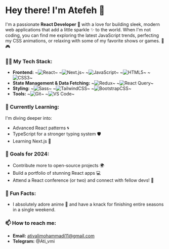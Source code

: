 # Hey there! I'm Atefeh 👋

I'm a passionate **React Developer** 💖 with a love for building sleek, modern web applications that add a little sparkle ✨ to the world. When I'm not coding, you can find me exploring the latest JavaScript trends, perfecting my CSS animations, or relaxing with some of my favorite shows or games. 🎀🎮

### 👩‍💻 My Tech Stack:
- **Frontend:** 
  ~![React](https://img.shields.io/badge/React-61DAFB?logo=react&logoColor=white&style=flat-square)~
  ~![Next.js](https://img.shields.io/badge/Next.js-000000?style=for-the-badge&logo=next.js&logoColor=white)~
  ~![JavaScript](https://img.shields.io/badge/JavaScript-F7DF1E?logo=javascript&logoColor=black&style=flat-square)~ 
  ~![HTML5](https://img.shields.io/badge/HTML5-E34F26?logo=html5&logoColor=white&style=flat-square)~ 
  ~![CSS3](https://img.shields.io/badge/CSS3-1572B6?logo=css3&logoColor=white&style=flat-square)~ 
- **State Management & Data Fetching:** 
  ~![Redux](https://img.shields.io/badge/Redux-764ABC?logo=redux&logoColor=white&style=flat-square)~ 
  ~![React Query](https://img.shields.io/badge/React_Query-FF4154?logo=react-query&logoColor=white&style=flat-square)~
- **Styling:** 
  ~![Sass](https://img.shields.io/badge/Sass-CC6699?logo=sass&logoColor=white&style=flat-square)~ 
  ~![TailwindCSS](https://img.shields.io/badge/Tailwind_CSS-38B2AC?logo=tailwind-css&logoColor=white&style=flat-square)~
  ~![BootstrapCSS](https://img.shields.io/badge/Bootstrap-764ABC?logo=bootstrap&logoColor=white&style=flat-square)~
- **Tools:** 
  ~![Git](https://img.shields.io/badge/Git-F05032?logo=git&logoColor=white&style=flat-square)~ 
  ~![VS Code](https://img.shields.io/badge/VS%20Code-007ACC?logo=visual-studio-code&logoColor=white&style=flat-square)~

### 🌱 Currently Learning:
I'm diving deeper into:
- Advanced React patterns 🌀
- TypeScript for a stronger typing system 🛡️
- Learning Next.js 🧪

### 🎯 Goals for 2024:
- Contribute more to open-source projects 🌍
- Build a portfolio of stunning React apps 💻
- Attend a React conference (or two) and connect with fellow devs! 🎉

### 🚀 Fun Facts:
- I absolutely adore anime 🎌 and have a knack for finishing entire seasons in a single weekend.

### 📫 How to reach me:
- **Email:** ativalimohammadi11@gmail.com
- **Telegram:** @Ati_vmi
